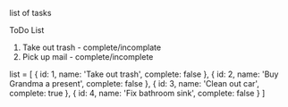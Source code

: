 list of tasks

ToDo List

1. Take out trash - complete/incomplate
2. Pick up mail - complete/incomplete


list = [
  {
    id: 1,
    name: 'Take out trash',
    complete: false
  },
  {
    id: 2,
    name: 'Buy Grandma a present',
    complete: false
  },
  {
    id: 3,
    name: 'Clean out car',
    complete: true
  },
  {
    id: 4,
    name: 'Fix bathroom sink',
    complete: false
  }
]